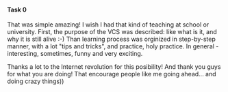 #### Task 0

That was simple amazing!
I wish I had that kind of teaching at school or university.
First, the purpose of the VCS was described: like what is it, and why it is still alive :-)
Than learning process was orginized in step-by-step manner, with a lot "tips and tricks", and practice, holy practice.
In general - interesting, sometimes, funny and very exciting.

Thanks a lot to the Internet revolution for this posibility!
And thank you guys for what you are doing!
That encourage people like me going ahead... and doing crazy things))

